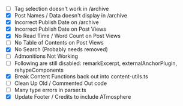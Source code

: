 - [ ] Tag selection doesn't work in /archive
- [X] Post Names / Data doesn't display in /archive
- [X] Incorrect Publish Date on /archive
- [X] Incorrect Publish Date on Post Views
- [X] No Read Time / Word Count on Post Views
- [ ] No Table of Contents on Post Views
- [X] No Search (Probably needs removed)
- [ ] Admonitions Not Working
- [ ] Following are still disabled: remarkExcerpt, externalAnchorPlugin, rehypeComponents
- [X] Break Content Functions back out into content-utils.ts
- [ ] Clean Up Old / Commented Out code
- [ ] Many type errors in parser.ts
- [X] Update Footer / Credits to include ATmosphere
